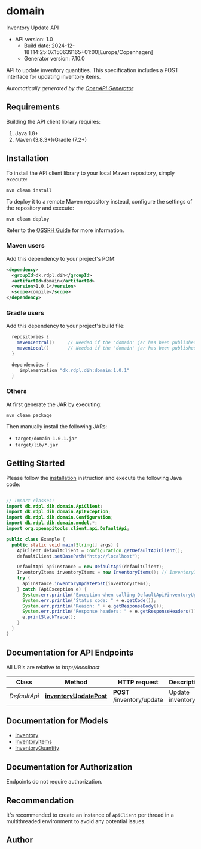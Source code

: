 # domain

Inventory Update API
- API version: 1.0
  - Build date: 2024-12-18T14:25:07.150639165+01:00[Europe/Copenhagen]
  - Generator version: 7.10.0

API to update inventory quantities. This specification includes a POST interface for updating inventory items.


*Automatically generated by the [OpenAPI Generator](https://openapi-generator.tech)*


## Requirements

Building the API client library requires:
1. Java 1.8+
2. Maven (3.8.3+)/Gradle (7.2+)

## Installation

To install the API client library to your local Maven repository, simply execute:

```shell
mvn clean install
```

To deploy it to a remote Maven repository instead, configure the settings of the repository and execute:

```shell
mvn clean deploy
```

Refer to the [OSSRH Guide](http://central.sonatype.org/pages/ossrh-guide.html) for more information.

### Maven users

Add this dependency to your project's POM:

```xml
<dependency>
  <groupId>dk.rdpl.dih</groupId>
  <artifactId>domain</artifactId>
  <version>1.0.1</version>
  <scope>compile</scope>
</dependency>
```

### Gradle users

Add this dependency to your project's build file:

```groovy
  repositories {
    mavenCentral()     // Needed if the 'domain' jar has been published to maven central.
    mavenLocal()       // Needed if the 'domain' jar has been published to the local maven repo.
  }

  dependencies {
     implementation "dk.rdpl.dih:domain:1.0.1"
  }
```

### Others

At first generate the JAR by executing:

```shell
mvn clean package
```

Then manually install the following JARs:

* `target/domain-1.0.1.jar`
* `target/lib/*.jar`

## Getting Started

Please follow the [installation](#installation) instruction and execute the following Java code:

```java

// Import classes:
import dk.rdpl.dih.domain.ApiClient;
import dk.rdpl.dih.domain.ApiException;
import dk.rdpl.dih.domain.Configuration;
import dk.rdpl.dih.domain.model.*;
import org.openapitools.client.api.DefaultApi;

public class Example {
  public static void main(String[] args) {
    ApiClient defaultClient = Configuration.getDefaultApiClient();
    defaultClient.setBasePath("http://localhost");

    DefaultApi apiInstance = new DefaultApi(defaultClient);
    InventoryItems inventoryItems = new InventoryItems(); // InventoryItems | 
    try {
      apiInstance.inventoryUpdatePost(inventoryItems);
    } catch (ApiException e) {
      System.err.println("Exception when calling DefaultApi#inventoryUpdatePost");
      System.err.println("Status code: " + e.getCode());
      System.err.println("Reason: " + e.getResponseBody());
      System.err.println("Response headers: " + e.getResponseHeaders());
      e.printStackTrace();
    }
  }
}

```

## Documentation for API Endpoints

All URIs are relative to *http://localhost*

Class | Method | HTTP request | Description
------------ | ------------- | ------------- | -------------
*DefaultApi* | [**inventoryUpdatePost**](docs/DefaultApi.md#inventoryUpdatePost) | **POST** /inventory/update | Update inventory


## Documentation for Models

 - [Inventory](docs/Inventory.md)
 - [InventoryItems](docs/InventoryItems.md)
 - [InventoryQuantity](docs/InventoryQuantity.md)


<a id="documentation-for-authorization"></a>
## Documentation for Authorization

Endpoints do not require authorization.


## Recommendation

It's recommended to create an instance of `ApiClient` per thread in a multithreaded environment to avoid any potential issues.

## Author



